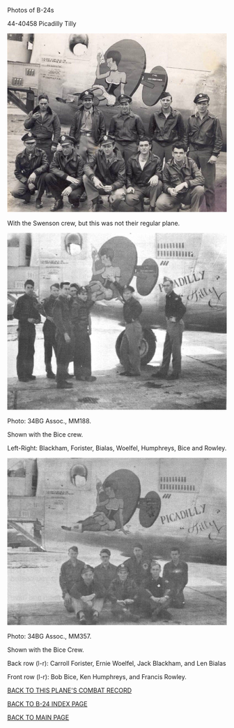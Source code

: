 
Photos of B-24s






 




44-40458 Picadilly Tilly  
  

![](44-40458e.jpg)  

With the Swenson crew, but this was not their regular plane.  
  

![](44-40458.jpg)  

Photo: 34BG Assoc., MM188.  

Shown with the Bice crew.  

Left-Right: Blackham, Forister, Bialas, Woelfel, Humphreys, Bice and Rowley.  
  

![](44-40458a.jpg)  

Photo: 34BG Assoc., MM357.  

Shown with the Bice Crew.  

Back row (l-r): Carroll Forister, Ernie Woelfel, Jack Blackham, and Len Bialas  

Front row (l-r): Bob Bice, Ken Humphreys, and Francis Rowley.  
  

[BACK TO THIS PLANE'S COMBAT RECORD](ValorToVictory/b24s/44-40458.md)  

[BACK TO B-24 INDEX PAGE](ValorToVictory/000b24s.md)  

[BACK TO MAIN PAGE](ValorToVictory/index.html)


